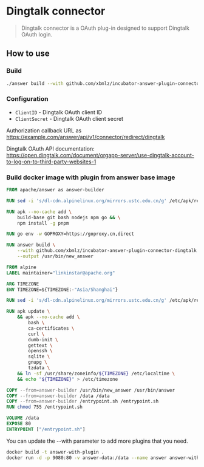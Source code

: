 # Dingtalk connector
> Dingtalk connector is a OAuth plug-in designed to support Dingtalk OAuth login.

## How to use

### Build
```bash
./answer build --with github.com/xbmlz/incubator-answer-plugin-connector-dingtalk
```

### Configuration
- `ClientID` - Dingtalk OAuth client ID
- `ClientSecret` - Dingtalk OAuth client secret

Authorization callback URL as https://example.com/answer/api/v1/connector/redirect/dingtalk

Dingtalk OAuth API documentation: https://open.dingtalk.com/document/orgapp-server/use-dingtalk-account-to-log-on-to-third-party-websites-1

### Build docker image with plugin from answer base image

```Dockerfile
FROM apache/answer as answer-builder

RUN sed -i 's/dl-cdn.alpinelinux.org/mirrors.ustc.edu.cn/g' /etc/apk/repositories

RUN apk --no-cache add \
    build-base git bash nodejs npm go && \
    npm install -g pnpm

RUN go env -w GOPROXY=https://goproxy.cn,direct

RUN answer build \
    --with github.com/xbmlz/incubator-answer-plugin-connector-dingtalk \
    --output /usr/bin/new_answer

FROM alpine
LABEL maintainer="linkinstar@apache.org"

ARG TIMEZONE
ENV TIMEZONE=${TIMEZONE:-"Asia/Shanghai"}

RUN sed -i 's/dl-cdn.alpinelinux.org/mirrors.ustc.edu.cn/g' /etc/apk/repositories

RUN apk update \
    && apk --no-cache add \
        bash \
        ca-certificates \
        curl \
        dumb-init \
        gettext \
        openssh \
        sqlite \
        gnupg \
        tzdata \
    && ln -sf /usr/share/zoneinfo/${TIMEZONE} /etc/localtime \
    && echo "${TIMEZONE}" > /etc/timezone

COPY --from=answer-builder /usr/bin/new_answer /usr/bin/answer
COPY --from=answer-builder /data /data
COPY --from=answer-builder /entrypoint.sh /entrypoint.sh
RUN chmod 755 /entrypoint.sh

VOLUME /data
EXPOSE 80
ENTRYPOINT ["/entrypoint.sh"]
```

You can update the --with parameter to add more plugins that you need.

```bash
docker build -t answer-with-plugin .
docker run -d -p 9080:80 -v answer-data:/data --name answer answer-with-plugin
```
